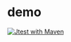 # demo
[![Jtest with Maven](https://github.com/tmx-kenmotsu/demo/actions/workflows/main.yml/badge.svg)](https://github.com/tmx-kenmotsu/demo/actions/workflows/main.yml)

